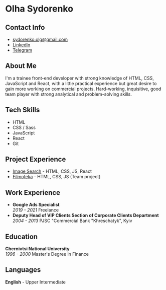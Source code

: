 # Olha Sydorenko

## Contact Info
* sydorenko.olg@gmail.com
* [LinkedIn](https://www.linkedin.com/in/olha-sydorenko-frontend-developer/)
* [Telegram](https://t.me/Olha_Sydorenko)

## About Me
I'm a trainee front-end developer with strong knowledge of HTML, CSS,
JavaScript and React, with a little practical experience but great desire to
gain more working on commercial projects.
Hard-working, inquisitive, good team player with strong analytical and problem-solving skills.

## Tech Skills
* HTML
* CSS / Sass
* JavaScript
* React
* Git

## Project Experience
* [Image Search](https://olha-sydorenko.github.io/goit-react-hw-04-images/) - HTML, CSS, JS, React
* [Filmoteka](https://olha-sydorenko.github.io/filmoteka/) - HTML, CSS, JS (Team project)

## Work Experience 
* **Google Ads Specialist**  
  _2019 - 2021_ Freelance
* **Deputy Head of VIP Clients Section of Corporate Clients Department**    
  _2004 - 2013_ PJSC "Commercial Bank "Khreschatyk", Kyiv

## Education
**Chernivtsi National University**  
_1996 - 2000_ Master's Degree in Finance

## Languages
**English** - Upper Intermediate